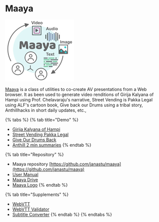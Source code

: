 # Maaya

![](<../.gitbook/assets/maaya (1).png>)

[Maaya](https://github.com/janastu/maaya) is a class of utilities to co-create AV presentations from a Web browser. It as been used to generate video renditions of Girija Kalyana of Hampi using Prof. Chelavaraju's narrative, Street Vending is Pakka Legal using ALF's cartoon book, Give back our Drums using a tribal story, Anthillhacks in short daily updates, etc.,

{% tabs %}
{% tab title="Demo" %}
* [Girija Kalyana of Hampi](https://janastu.github.io/maaya/examples/gk-demo/)
* [Street Vending Pakka Legal](https://janastu.github.io/maaya/examples/street-vending-pakka-legal/)
* [Give Our Drums Back](https://janastu.github.io/maaya/examples/give-our-drums-back/)
* [Anthill 2 min summaries](https://janastu.github.io/maaya/examples/)
{% endtab %}

{% tab title="Repository" %}
* Maaya repository [https://github.com/janastu/maaya](https://github.com/janastu/maaya)
* [User Manual](https://docs.google.com/document/d/1oZpgn7TliZB8iCEHoxLAct8ijqQ\_v3LxTIdOr8AYi\_Y/edit)
* [Maaya Drive](https://drive.google.com/drive/folders/1\_XoxKrUiosYSmdtB9lHv2EwecdzU9heS?usp=sharing)
* [Maaya Logo](https://drive.google.com/open?id=12K3Dc\_rVsTY-PnUAYttQj4NNV0YD4dFz)
{% endtab %}

{% tab title="Supplements" %}
* [WebVTT](https://developer.mozilla.org/en-US/docs/Web/API/WebVTT\_API)
* [WebVTT Validator](https://quuz.org/webvtt/)
* [Subtitle Converter](https://gotranscript.com/subtitle-converter)
{% endtab %}
{% endtabs %}
